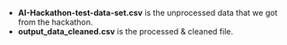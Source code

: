 - **AI-Hackathon-test-data-set.csv** is the unprocessed data that we got from the hackathon.
- **output_data_cleaned.csv** is the processed & cleaned file.
